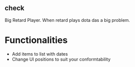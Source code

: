 ## check
Big Retard Player. When retard plays dota das a big problem.

# Functionalities
- Add items to list with dates
- Change UI positions to suit your conformtability